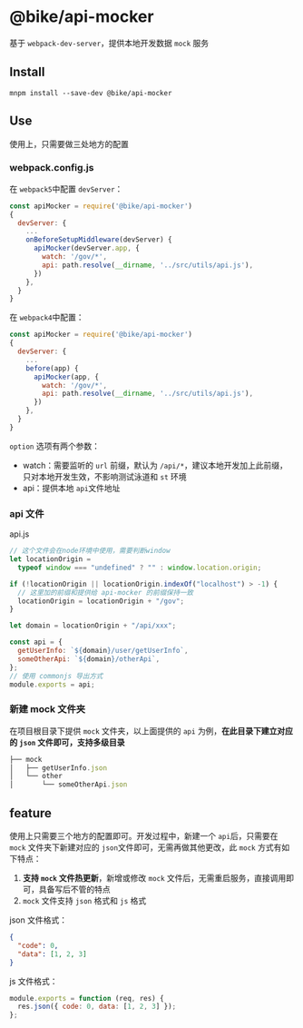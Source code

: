 # @bike/api-mocker

基于 `webpack-dev-server`，提供本地开发数据 `mock` 服务

## Install

```shell
mnpm install --save-dev @bike/api-mocker
```

## Use

使用上，只需要做三处地方的配置

### webpack.config.js

在 `webpack5`中配置 `devServer`：

```js
const apiMocker = require('@bike/api-mocker')
{
  devServer: {
    ...
    onBeforeSetupMiddleware(devServer) {
      apiMocker(devServer.app, {
        watch: '/gov/*',
        api: path.resolve(__dirname, '../src/utils/api.js'),
      })
    },
  }
}
```

在 `webpack4`中配置：

```js
const apiMocker = require('@bike/api-mocker')
{
  devServer: {
    ...
    before(app) {
      apiMocker(app, {
        watch: '/gov/*',
        api: path.resolve(__dirname, '../src/utils/api.js'),
      })
    },
  }
}
```

`option` 选项有两个参数：

- watch：需要监听的 `url` 前缀，默认为 `/api/*`，建议本地开发加上此前缀，只对本地开发生效，不影响测试泳道和 `st` 环境
- api：提供本地 `api`文件地址

### api 文件

api.js

```js
// 这个文件会在node环境中使用，需要判断window
let locationOrigin =
  typeof window === "undefined" ? "" : window.location.origin;

if (!locationOrigin || locationOrigin.indexOf("localhost") > -1) {
  // 这里加的前缀和提供给 api-mocker 的前缀保持一致
  locationOrigin = locationOrigin + "/gov";
}

let domain = locationOrigin + "/api/xxx";

const api = {
  getUserInfo: `${domain}/user/getUserInfo`,
  someOtherApi: `${domain}/otherApi`,
};
// 使用 commonjs 导出方式
module.exports = api;
```

### 新建 mock 文件夹

在项目根目录下提供 `mock` 文件夹，以上面提供的 `api` 为例，**在此目录下建立对应的 `json` 文件即可，支持多级目录**

```js
├── mock
│   ├── getUserInfo.json
│   └── other
│       └── someOtherApi.json

```

## feature

使用上只需要三个地方的配置即可。开发过程中，新建一个 `api`后，只需要在 `mock` 文件夹下新建对应的 `json`文件即可，无需再做其他更改，此 `mock` 方式有如下特点：

1. **支持 `mock` 文件热更新**，新增或修改 `mock` 文件后，无需重启服务，直接调用即可，具备写后不管的特点
2. `mock` 文件支持 `json` 格式和 `js` 格式

json 文件格式：

```json
{
  "code": 0,
  "data": [1, 2, 3]
}
```

js 文件格式：

```js
module.exports = function (req, res) {
  res.json({ code: 0, data: [1, 2, 3] });
};
```
